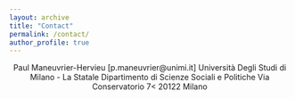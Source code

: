 ```yaml
---
layout: archive
title: "Contact"
permalink: /contact/
author_profile: true
---
```




<div align="center">Paul Maneuvrier-Hervieu
[p.maneuvrier@unimi.it]
Università Degli Studi di Milano - La Statale
Dipartimento di Scienze Sociali e Politiche
Via Conservatorio 7<
  20122 Milano</div>

